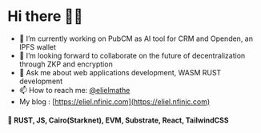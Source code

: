 # Hi there 🧑‍💻

- 🔭 I’m currently working on PubCM as AI tool for CRM and Openden, an IPFS wallet 
- 👯 I’m looking forward to collaborate on the future of decentralization through ZKP and encryption
- 💬 Ask me about web applications development, WASM RUST development
- 📫 How to reach me: [@elielmathe](twitter.com/elielmathe)
- My blog : [https://eliel.nfinic.com](https://eliel.nfinic.com)


####  🦀 RUST, JS, Cairo(Starknet), EVM, Substrate, React, TailwindCSS

